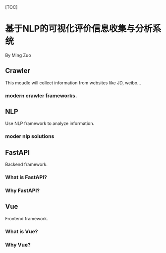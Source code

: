[TOC]
# 基于NLP的可视化评价信息收集与分析系统
By Ming Zuo

## Crawler
This moudle will collect information from websites like JD, weibo...
### modern crawler frameworks.


## NLP
Use NLP framework to analyze information.
### moder nlp solutions


## FastAPI
Backend framework.

### What is FastAPI?
### Why FastAPI?


## Vue
Frontend framework.

### What is Vue?
### Why Vue?
